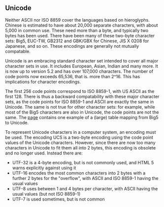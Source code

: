 ## Unicode

 Neither ASCII nor ISO 8859 cover the languages based on hieroglyphs. Chinese is estimated to have about 20,000 separate characters, with about 5,000 in common use. These need more than a byte, and typically two bytes has been used. There have been many of these two-byte character sets: Big5, EUC-TW, GB2312 and GBK/GBX for Chinese, JIS X 0208 for Japanese, and so on. These encodings are generally not mutually compatable.

Unicode is an embracing standard character set intended to cover all major character sets in use. It includes European, Asian, Indian and many more. It is now up to version 5.2 and has over 107,000 characters. The number of code points now exceeds 65,536, that is. more than 2^16. This has implications for character encodings.

The first 256 code points correspond to ISO 8859-1, with US ASCII as the first 128. There is thus a backward compatability with these major character sets, as the code points for ISO 8859-1 and ASCII are exactly the same in Unicode. The same is not true for other character sets: for example, while most of the Big5 characters are also in Unicode, the code points are not the same. The [page]( http://moztw.org/docs/big5/table/unicode1.1-obsolete.txt) contains one example of a (large) table mapping from Big5 to Unicode.

To represent Unicode characters in a computer system, an encoding must be used. The encoding UCS is a two-byte encoding using the code point values of the Unicode characters. However, since there are now too many characters in Unicode to fit them all into 2 bytes, this encoding is obsolete and no longer used. Instead there are:

* UTF-32 is a 4-byte encoding, but is not commonly used, and HTML 5 warns explicitly against using it
* UTF-16 encodes the most common characters into 2 bytes with a further 2 bytes for the "overflow", with ASCII and ISO 8859-1 having the usual values
* UTF-8 uses between 1 and 4 bytes per character, with ASCII having the usual values (but not ISO 8859-1)
* UTF-7 is used sometimes, but is not common


